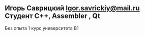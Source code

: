 Игорь Саврицкий
Igor.savrickiy@mail.ru
Студент
C++, Assembler , Qt
-
Без опыта
1 курс университета
B1
